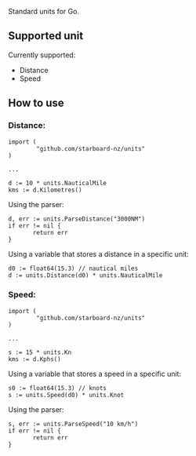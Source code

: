 Standard units for Go.

## Supported unit

Currently supported:
 * Distance
 * Speed

## How to use

### Distance:

```
import (
        "github.com/starboard-nz/units"
)

...

d := 10 * units.NauticalMile
kms := d.Kilometres()

```

Using the parser:

```
d, err := units.ParseDistance("3000NM")
if err != nil {
       return err
}
```

Using a variable that stores a distance in a specific unit:

```
d0 := float64(15.3) // nautical miles
d := units.Distance(d0) * units.NauticalMile
```

### Speed:

```
import (
        "github.com/starboard-nz/units"
)

...

s := 15 * units.Kn
kms := d.Kphs()

```

Using a variable that stores a speed in a specific unit:

```
s0 := float64(15.3) // knots
s := units.Speed(d0) * units.Knot
```

Using the parser:

```
s, err := units.ParseSpeed("10 km/h")
if err != nil {
       return err
}
```